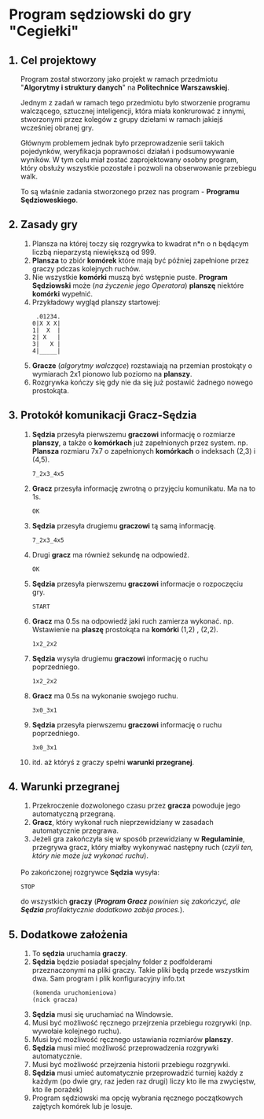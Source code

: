 <h1> Program sędziowski do gry "Cegiełki" </h1>

<ol>
<h2> <li> Cel projektowy </h2>

Program został stworzony jako projekt w ramach przedmiotu
"__Algorytmy i struktury danych__" na __Politechnice Warszawskiej__.

Jednym z zadań w ramach tego przedmiotu było stworzenie programu walczącego, sztucznej
inteligencji, która miała konkrurować z innymi, stworzonymi przez kolegów z grupy dziełami
w ramach jakiejś wcześniej obranej gry. 

Głównym problemem jednak było przeprowadzenie
serii takich pojedynków, weryfikacja poprawności działań i podsumowywanie wyników.
W tym celu miał zostać zaprojektowany osobny program, który obsłuży wszystkie pozostałe
i pozwoli na obserwowanie przebiegu walk.

To są właśnie zadania stworzonego przez nas program - __Programu Sędzioweskiego__.

<h2> <li> Zasady gry </h2>

<ol>
<li>    
        </b>Plansza</b> na której toczy się rozgrywka to kwadrat n*n o n będącym liczbą
        nieparzystą niewiększą od 999.
        
<li>    
        <b>Plansza</b> to zbiór <b>komórek</b> które mają być później zapełnione przez graczy pdczas
        kolejnych ruchów.
<li>    
        Nie wszystkie <b>komórki</b> muszą być wstępnie puste. <b>Program Sędziowski</b> może
        (<i>na życzenie jego Operatora</i>) <b>planszę</b> niektóre <b>komórki</b> wypełnić.
<li>    
        Przykładowy wygląd planszy startowej:

     .01234. 
    0|X X X|
    1|  X  |
    2| X   |
    3|   X |
    4|_____|
       
<li>
        <b>Gracze</b> (<i>algorytmy walczące</i>) rozstawiają na przemian prostokąty 
        o wymiarach 2x1 pionowo lub poziomo na <b>planszy</b>.
<li>
        Rozgrywka kończy się gdy nie da się już postawić żadnego nowego prostokąta.
</ol>

<h2> <li> Protokół komunikacji Gracz-Sędzia </h2>

<ol>
<li>
        <b>Sędzia</b> przesyła pierwszemu <b>graczowi</b> informację o rozmiarze 
        <b>planszy</b>, a także o <b>komórkach</b> już zapełnionych przez system.
        np. <b>Plansza</b> rozmiaru 7x7 o zapełnionych <b>komórkach</b>
        o indeksach (2,3) i (4,5).
        
    7_2x3_4x5        
<li>
        <b>Gracz</b> przesyła informację zwrotną o przyjęciu komunikatu. Ma na to 1s.
        
    OK        
<li>
        <b>Sędzia</b> przesyła drugiemu <b>graczowi</b> tą samą informację.
        
    7_2x3_4x5
<li>
        Drugi <b>gracz</b> ma również sekundę na odpowiedź.
        
    OK        
<li>
        <b>Sędzia</b> przesyła pierwszemu <b>graczowi</b> informacje o rozpoczęciu gry.
        
    START
<li>
        <b>Gracz</b> ma 0.5s na odpowiedź jaki ruch zamierza wykonać.
        np. Wstawienie na <b>plaszę</b> prostokąta na <b>komórki</b>
        (1,2) , (2,2).
          
    1x2_2x2
<li>
        <b>Sędzia</b> wysyła drugiemu <b>graczowi</b> informację o ruchu poprzedniego.
        
    1x2_2x2
<li>
        <b>Gracz</b> ma 0.5s na wykonanie swojego ruchu.
       
    3x0_3x1
<li>
        <b>Sędzia</b> przesyła pierwszemu <b>graczowi</b> informację o ruchu poprzedniego.
        
    3x0_3x1
<li>
        itd. aż któryś z graczy spełni <b>warunki przegranej</b>.
        				
</ol>

<h2> <li> Warunki przegranej </h2>

<ol>
<li>
        Przekroczenie dozwolonego czasu przez <b>gracza</b> powoduje
        jego automatyczną przegraną.
<li>
        <b>Gracz</b>, który wykonał ruch nieprzewidziany w zasadach
        automatycznie przegrawa.
<li>
        Jeżeli gra zakończyła się w sposób przewidziany w <b>Regulaminie</b>,
        przegrywa gracz, który miałby wykonywać następny ruch (<i>czyli ten,
        który nie może już wykonać ruchu</i>).
</ol>

<br> 
Po zakończonej rozgrywce <b>Sędzia</b> wysyła: 
    
    STOP
    
do wszystkich <b>graczy</b> (<i><b>Program Gracz</b> powinien się zakończyć,
ale <b>Sędzia</b> profilaktycznie dodatkowo zabija proces.</i>).

<h2> <li> Dodatkowe założenia </h2> 
 
<ol>
<li>
    To <b>sędzia</b> uruchamia <b>graczy</b>.
<li>
    <b>Sędzia</b> będzie posiadał specjalny folder z podfolderami
    przeznaczonymi na pliki graczy. Takie pliki będą przede wszystkim dwa.
    Sam program i plik konfiguracyjny info.txt
    
    (komenda uruchomieniowa)
    (nick gracza)
<li>    
    <b>Sędzia</b> musi się uruchamiać na Windowsie.
<li>
    Musi być możliwość ręcznego przejrzenia przebiegu rozgrywki
    (np. wywołaie kolejnego ruchu).
<li>
    Musi być możliwość ręcznego ustawiania rozmiarów <b>planszy</b>.
<li>
    <b>Sędzia</b> musi mieć możliwość przeprowadzenia rozgrywki automatycznie.
<li>
    Musi być możliwość przejrzenia historii przebiegu rozgrywki. 
<li>
    <b>Sędzia</b> musi umieć automatycznie przeprowadzić turniej
    każdy z każdym (po dwie gry, raz jeden raz drugi)
    liczy kto ile ma zwycięstw, kto ile porażek)
<li>
    Program sędziowski ma opcję wybrania ręcznego początkowych
    zajętych komórek lub je losuje.
</ol>

</ol>

